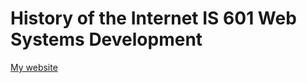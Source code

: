 # History of the Internet IS 601 Web Systems Development  

[My website](http://midterm.eastus.azurecontainer.io)